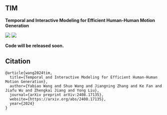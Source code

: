 ## TIM
**Temporal and Interactive Modeling for Efficient Human-Human Motion Generation**

<a href='https://aigc-explorer.github.io/TIM-page/'><img src='https://img.shields.io/badge/Project-Page-Green'></a> <a href='https://arxiv.org/abs/2408.17135'><img src='https://img.shields.io/badge/Paper-Arxiv-red'></a> 

**Code will be released soon.** 

  
## Citation	

```
@article{wang2024tim,
  title={Temporal and Interactive Modeling for Efficient Human-Human Motion Generation},
  author={Yabiao Wang and Shuo Wang and Jiangning Zhang and Ke Fan and Jiafu Wu and Zhengkai Jiang and Yong Liu},
  journal={arXiv preprint arXiv:2408.17135},
  website={https://arxiv.org/abs/2408.17135},
  year={2024}
}
```
